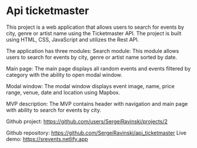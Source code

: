 # Api ticketmaster

This project is a web application that allows users to search for events by city, genre or artist name using the Ticketmaster API. The project is built using HTML, CSS, JavaScript and utilizes the Rest API.

The application has three modules:
Search module: This module allows users to search for events by city, genre or artist name sorted by date.

Main page: The main page displays all random events and events filtered by category with the ability to open modal window. 

Modal window: The modal window displays event image, name, price range, venue, date and location using Mapbox.

MVP description: The MVP contains header with navigation and main page with ability to search for events by city.


Github project: https://github.com/users/SergeiRavinski/projects/2

Github repository: https://github.com/SergeiRavinski/api_ticketmaster 
Live demo: https://srevents.netlify.app
